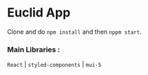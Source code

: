 # Euclid App

Clone and do `npm install` and then `nppm start`.

### Main Libraries :

`React` | `styled-components` | `mui-5`

